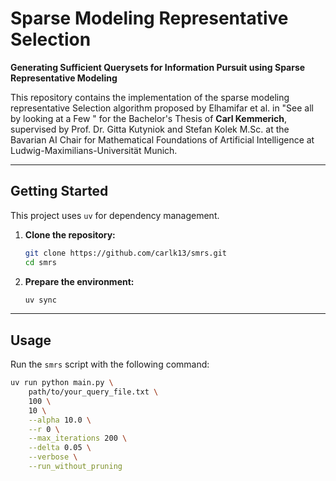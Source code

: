 # Sparse Modeling Representative Selection

**Generating Sufficient Querysets for Information Pursuit using Sparse Representative Modeling**

This repository contains the implementation of the sparse modeling representative Selection algorithm proposed by Elhamifar et al. in "See all by looking at a Few " for the Bachelor's Thesis of **Carl Kemmerich**, supervised by Prof. Dr. Gitta Kutyniok and Stefan Kolek M.Sc. at the Bavarian AI Chair for Mathematical Foundations of Artificial Intelligence at Ludwig-Maximilians-Universität Munich.

---

## Getting Started

This project uses `uv` for dependency management.

1.  **Clone the repository:**
    ```bash
    git clone https://github.com/carlk13/smrs.git
    cd smrs
    ```
2.  **Prepare the environment:**
    ```bash
    uv sync
    ```

---

## Usage

Run the `smrs` script with the following command:

```bash
uv run python main.py \
    path/to/your_query_file.txt \
    100 \
    10 \
    --alpha 10.0 \
    --r 0 \
    --max_iterations 200 \
    --delta 0.05 \
    --verbose \
    --run_without_pruning
